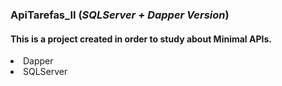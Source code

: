 ### ApiTarefas_II (*SQLServer + Dapper Version*)
#### This is a project created in order to study about Minimal APIs.
<li>Dapper</li>
<li>SQLServer</li>
